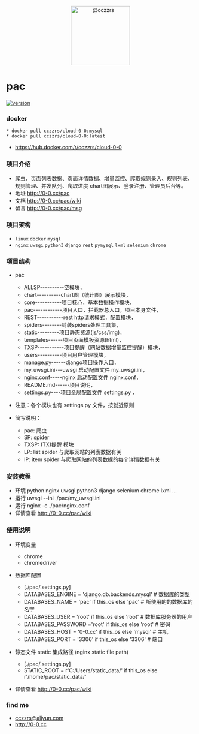 
<p align="center">
    <img alt="@cczzrs" class="avatar float-left mr-1" src="https://avatars1.githubusercontent.com/u/39689748?s=460&v=4" height="158" width="158">
</p>

# pac #

[![version](https://img.shields.io/badge/release-0.0.1-lightgrey.svg)](https://github.com/cczzrs/pac)

### docker ###
    * docker pull cczzrs/cloud-0-0:mysql
    * docker pull cczzrs/cloud-0-0:latest
 * https://hub.docker.com/r/cczzrs/cloud-0-0

### 项目介绍 ###
 * 爬虫、页面列表数据、页面详情数据、增量监控、爬取规则录入、规则列表、规则管理、并发队列、爬取进度 chart图展示、登录注册、管理员后台等。
 * 地址 http://0-0.cc/pac
 * 文档 http://0-0.cc/pac/wiki
 * 留言 http://0-0.cc/pac/msg


### 项目架构 ###
 * `linux` `docker` `mysql`
 * `nginx` `uwsgi` `python3` `django` `rest` `pymysql` `lxml` `selenium` `chrome`

### 项目结构 ###
 * pac
     * ALLSP----------空模块，
     * chart----------chart图（统计图）展示模块，
     * core-----------项目核心，基本数据操作模块，
     * pac------------项目入口，拦截器总入口，项目本身文件，
     * REST-----------rest http请求模式，配置模块，
     * spiders--------封装spiders处理工具集，
     * static---------项目静态资源(js/css/img)，
     * templates------项目页面模板资源(html)，
     * TXSP-----------项目提醒（网站数据增量监控提醒）模块，
     * users----------项目用户管理模块，
     * manage.py------django项目操作入口，
     * my_uwsgi.ini---uwsgi 启动配置文件 my_uwsgi.ini，
     * nginx.conf-----nginx 启动配置文件 nginx.conf，
     * README.md------项目说明，
     * settings.py----项目全局配置文件 settings.py ，

 * 注意：各个模块也有 settings.py 文件，按就近原则
 
 * 简写说明：
     * pac: 爬虫
     * SP: spider
     * TXSP: (TX)提醒 模块
     * LP: list spider 与爬取网站的列表数据有关
     * IP: item spider 与爬取网站的列表数据的每个详情数据有关

### 安装教程 ###

 * 环境 python nginx uwsgi python3 django selenium chrome lxml ...
 * 运行 uwsgi --ini ./pac/my_uwsgi.ini
 * 运行 nginx -c ./pac/nginx.conf
 * 详情查看 http://0-0.cc/pac/wiki


### 使用说明 ###

 * 环境变量
    * chrome
    * chromedriver

 * 数据库配置
    * [./pac/.settings.py]
    * DATABASES_ENGINE =  'django.db.backends.mysql'  # 数据库的类型
    * DATABASES_NAME =    'pac'       if this_os else 'pac'              # 所使用的的数据库的名字
    * DATABASES_USER =    'root'      if this_os else 'root'             # 数据库服务器的用户
    * DATABASES_PASSWORD ='root'      if this_os else 'root'             # 密码
    * DATABASES_HOST =    '0-0.cc'    if this_os else 'mysql'            # 主机
    * DATABASES_PORT =    '3306'      if this_os else '3306'             # 端口

 * 静态文件 static 集成路径 (nginx static file path)
    * [./pac/.settings.py]
    * STATIC_ROOT = r'C:/Users/static_data/' if this_os else r'/home/pac/static_data/'

 * 详情查看 http://0-0.cc/pac/wiki


### find me ###
 * cczzrs@aliyun.com
 * http://0-0.cc
